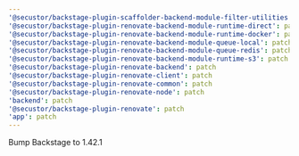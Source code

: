 ```yaml
---
'@secustor/backstage-plugin-scaffolder-backend-module-filter-utilities': patch
'@secustor/backstage-plugin-renovate-backend-module-runtime-direct': patch
'@secustor/backstage-plugin-renovate-backend-module-runtime-docker': patch
'@secustor/backstage-plugin-renovate-backend-module-queue-local': patch
'@secustor/backstage-plugin-renovate-backend-module-queue-redis': patch
'@secustor/backstage-plugin-renovate-backend-module-runtime-s3': patch
'@secustor/backstage-plugin-renovate-backend': patch
'@secustor/backstage-plugin-renovate-client': patch
'@secustor/backstage-plugin-renovate-common': patch
'@secustor/backstage-plugin-renovate-node': patch
'backend': patch
'@secustor/backstage-plugin-renovate': patch
'app': patch
---
```


Bump Backstage to 1.42.1

